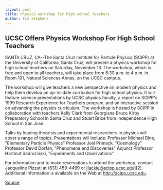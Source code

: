 ```yaml
---
layout: post
title: Physics workshop for high school teachers
author: Tim Stephens
---
```


## UCSC Offers Physics Workshop For High School Teachers

SANTA CRUZ, CA--The Santa Cruz Institute for Particle Physics (SCIPP) at the University of California, Santa Cruz, will present a physics workshop for high school teachers on Saturday, November 13. The workshop, which is free and open to all teachers, will take place from 8:30 a.m. to 4 p.m. in Room 101, Natural Sciences Annex, on the UCSC campus.

The workshop will give teachers a new perspective on modern physics and help them develop an up-to-date curriculum for high school physics. It will feature science presentations by UCSC physics faculty, a report on SCIPP's 1999 Research Experience for Teachers program, and an interactive session on advancing the physics curriculum. The workshop is hosted by SCIPP in collaboration with teachers Kelly Clark from Georgiana Bruce Kirby Preparatory School in Santa Cruz and Stuart Brice from Independence High School in San Jose.

Talks by leading theorists and experimental researchers in physics will cover a range of topics. Presentations will include: Professor Michael Dine, "Elementary Particle Physics" Professor Joel Primack, "Cosmology" Professor David Dorfan, "Phenomena and Discoveries" Adjunct Professor Hartmut Sadrozinski, "Experiments and Observations"

For information and to make reservations to attend the workshop, contact Jacqueline Pizzuti at (831) 459-4499 or j[ackie@scipp.ucsc.edu][2]. Additional information is available on the Web at <http://scipp.ucsc.edu>.

[Source](http://www1.ucsc.edu/news_events/press_releases/archive/99-00/10-99/physics.htm "Permalink to UCSC Press Release:Physics workshop for high school teachers")